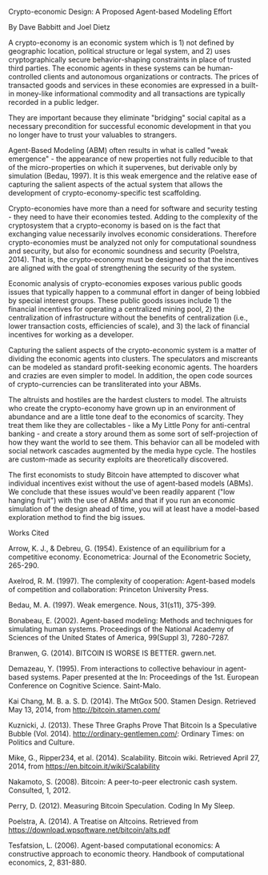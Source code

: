 Crypto-economic Design: A Proposed Agent-based Modeling Effort

By Dave Babbitt and Joel Dietz

A crypto-economy is an economic system which is 1) not defined by geographic location, political structure or legal system, and 2) uses cryptographically secure behavior-shaping constraints in place of trusted third parties. The economic agents in these systems can be human-controlled clients and autonomous organizations or contracts. The prices of transacted goods and services in these economies are expressed in a built-in money-like informational commodity and all transactions are typically recorded in a public ledger.

They are important because they eliminate "bridging" social capital as a necessary precondition for successful economic development in that you no longer have to trust your valuables to strangers.

Agent-Based Modeling (ABM) often results in what is called "weak emergence" - the appearance of new properties not fully reducible to that of the micro-properties on which it supervenes, but derivable only by simulation (Bedau, 1997). It is this weak emergence and the relative ease of capturing the salient aspects of the actual system that allows the development of crypto-economy-specific test scaffolding.

Crypto-economies have more than a need for software and security testing - they need to have their economies tested. Adding to the complexity of the cryptosystem that a crypto-economy is based on is the fact that exchanging value necessarily involves economic considerations. Therefore crypto-economies must be analyzed not only for computational soundness and security, but also for economic soundness and security (Poelstra, 2014). That is, the crypto-economy must be designed so that the incentives are aligned with the goal of strengthening the security of the system.

Economic analysis of crypto-economies exposes various public goods issues that typically happen to a communal effort in danger of being lobbied by special interest groups.  These public goods issues include 1) the financial incentives for operating a centralized mining pool, 2) the centralization of infrastructure without the benefits of centralization (i.e., lower transaction costs, efficiencies of scale), and 3) the lack of financial incentives for working as a developer.

Capturing the salient aspects of the crypto-economic system is a matter of dividing the economic agents into clusters. The speculators and miscreants can be modeled as standard profit-seeking economic agents. The hoarders and crazies are even simpler to model. In addition, the open code sources of crypto-currencies can be transliterated into your ABMs.

The altruists and hostiles are the hardest clusters to model. The altruists who create the crypto-economy have grown up in an environment of abundance and are a little tone deaf to the economics of scarcity. They treat them like they are collectables - like a My Little Pony for anti-central banking - and create a story around them as some sort of self-projection of how they want the world to see them.  This behavior can all be modeled with social network cascades augmented by the media hype cycle. The hostiles are custom-made as security exploits are theoretically discovered.

The first economists to study Bitcoin have attempted to discover what individual incentives exist without the use of agent-based models (ABMs). We conclude that these issues would've been readily apparent ("low hanging fruit") with the use of ABMs and that if you run an economic simulation of the design ahead of time, you will at least have a model-based exploration method to find the big issues.


Works Cited

Arrow, K. J., & Debreu, G. (1954). Existence of an equilibrium for a competitive economy. Econometrica: Journal of the Econometric Society, 265-290.

Axelrod, R. M. (1997). The complexity of cooperation: Agent-based models of competition and collaboration: Princeton University Press.

Bedau, M. A. (1997). Weak emergence. Nous, 31(s11), 375-399.

Bonabeau, E. (2002). Agent-based modeling: Methods and techniques for simulating human systems. Proceedings of the National Academy of Sciences of the United States of America, 99(Suppl 3), 7280-7287.

Branwen, G. (2014). BITCOIN IS WORSE IS BETTER. gwern.net.

Demazeau, Y. (1995). From interactions to collective behaviour in agent-based systems. Paper presented at the In: Proceedings of the 1st. European Conference on Cognitive Science. Saint-Malo.

Kai Chang, M. B. a. S. D. (2014). The MtGox 500. Stamen Design.  Retrieved May 13, 2014, from http://bitcoin.stamen.com/

Kuznicki, J. (2013). These Three Graphs Prove That Bitcoin Is a Speculative Bubble (Vol. 2014). http://ordinary-gentlemen.com/: Ordinary Times: on Politics and Culture.

Mike, G., Ripper234, et al. (2014). Scalability. Bitcoin wiki.  Retrieved April 27, 2014, from https://en.bitcoin.it/wiki/Scalability

Nakamoto, S. (2008). Bitcoin: A peer-to-peer electronic cash system. Consulted, 1, 2012.

Perry, D. (2012). Measuring Bitcoin Speculation. Coding In My Sleep.

Poelstra, A. (2014). A Treatise on Altcoins.  Retrieved from https://download.wpsoftware.net/bitcoin/alts.pdf

Tesfatsion, L. (2006). Agent-based computational economics: A constructive approach to economic theory. Handbook of computational economics, 2, 831-880. 
